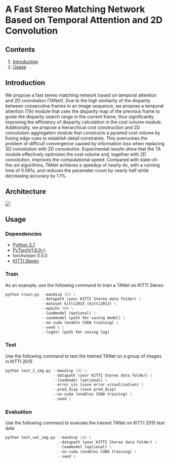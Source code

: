 # **A Fast Stereo Matching Network Based on Temporal Attention and 2D Convolution**  

## Contents

1. [Introduction](#introduction)
2. [Usage](#usage)

## Introduction

We propose a fast stereo matching network based on temporal attention and 2D convolution (TANet). Due to the high similarity of the disparity between consecutive frames in an image sequence, we propose a temporal attention (TA) module that uses the disparity map of the previous frame to guide the disparity search range in the current frame, thus significantly improving the efficiency of disparity calculation in the cost volume module. Additionally, we propose a hierarchical cost construction and 2D convolution aggregation module that constructs a pyramid cost volume by fusing edge cues to establish detail constraints. This overcomes the problem of difficult convergence caused by information loss when replacing 3D convolution with 2D convolution. Experimental results show that the TA module effectively optimizes the cost volume and, together with 2D convolution, improves the computational speed. Compared with state-of-the-art algorithms, TANet achieves a speedup of nearly 4x, with a running time of 0.061s, and reduces the parameter count by nearly half while decreasing accuracy by 1.1%. 

## Architecture

<img align="center" src="https://github.com/Y0uchenZ/TANet/blob/main/Architecture.png?raw=true">

## Usage

### Dependencies

- [Python 3.7](https://www.python.org/downloads/)
- [PyTorch(1.6.0+)](http://pytorch.org)
- torchvision 0.5.0
- [KITTI Stereo](http://www.cvlibs.net/datasets/kitti/eval_stereo.php)

### Train

As an example, use the following command to train a TANet on KITTI Stereo

```python
python train.py	--maxdisp 192 \
			    --datapath (your KITTI Stereo data folder) \
                --dataset kitti2015 (kitti2012) \
			    --epochs 500 \
 			    --loadmodel (optional) \
                --savemodel (path for saving model) \
                --no-cuda (enable CUDA training) \
                --seed 1 \
                --logdir (path for saving log)
```

### Test

Use the following command to test the trained TANet on a group of images in KITTI 2015

```python
python test_1_img.py --maxdisp 192 \
                     --datapath (your KITTI Stereo data folder) \
                     --loadmodel (optional) \
                     --error_vis (save error visualization) \
                     --pred_disp (save pred_disp)
                     --no-cuda (enables CUDA training) \
                     --seed 1 
```

### Evaluation

Use the following command to evaluate the trained TANet on KITTI 2015 test data

```python
python test_val_img.py --maxdisp 192 \
                       --datapath (your KITTI Stereo data folder) \
                       --loadmodel (optional) \
                       --no-cuda (enables CUDA training) \
                       --seed 1
```